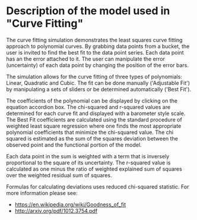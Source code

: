 # Description of the model used in "Curve Fitting"

The curve fitting simulation demonstrates the least squares curve fitting approach
to polynomial curves. By grabbing data points from a bucket, the user is invited to find the
best fit to the data point series. Each data point has an the error attached to it. The user can manipulate the error (uncertainty) of each data point by changing the position of the error bars. 

The simulation allows for the curve fitting of three types of polynomials: 
Linear, Quadratic and Cubic. The fit can be done manually ('Adjustable Fit') by manipulating a sets of sliders 
or be determined automatically ('Best Fit'). 

The coefficients of the polynomial can be displayed by clicking on the equation accordion box.
The chi-squared and r-squared values are determined for each curve fit and displayed with a barometer style scale. 
The Best Fit coefficients are calculated using the standard procedure of weighted least square regression where one finds
the most appropriate polynomial coefficients that minimize the chi-squared value. The chi squared
is estimated as the sum of the squares deviation between the observed point and the functional portion of the model. 

Each data point in the sum is weighted with a term that is inversely proportional to the square of its uncertainty.
The r-squared value is calculated as one minus the ratio of weighted explained sum of squares over the weighted residual sum of squares.
                        
Formulas for calculating deviations uses reduced chi-squared statistic. For more information please see:

* https://en.wikipedia.org/wiki/Goodness_of_fit
* http://arxiv.org/pdf/1012.3754.pdf
  
